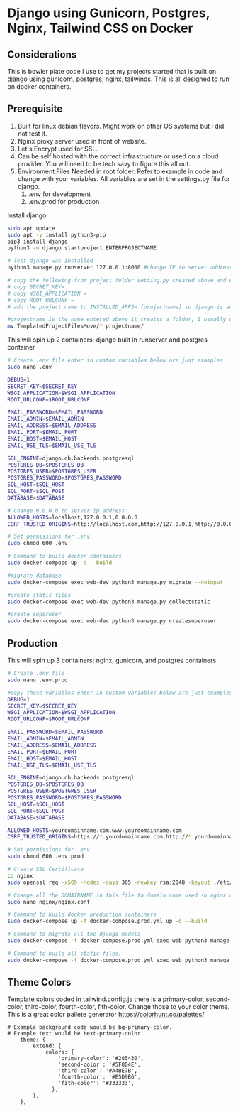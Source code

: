 # Django using Gunicorn, Postgres, Nginx, Tailwind CSS on Docker

## Considerations

This is bowler plate code I use to get my projects started that is built on django using gunicorn, postgres, nginx, tailwinds. This is all designed to run on docker containers. 

## Prerequisite 

1. Built for linux debian flavors. Might work on other OS systems but I did not test it. 
2. Nginx proxy server used in front of website. 
3. Let's Encrypt used for SSL.
4. Can be self hosted with the correct infrastructure or used on a cloud provider. You will need to be tech savy to figure this all out.
5. Environment Files Needed in root folder. Refer to example in code and change with your variables. All variables are set in the settings.py file for django.
    1. .env for development
    2. .env.prod for production

Install django
```bash
sudo apt update 
sudo apt -y install python3-pip
pip3 install django
python3 -m django startproject ENTERPROJECTNAME .

# Test django was installed
python3 manage.py runserver 127.0.0.1:8000 #change IP to server address

# copy the following from project folder setting.py created above and enter into the .env files created below.
# copy SECRET_KEY= 
# copy WSGI_APPLICATION = 
# copy ROOT_URLCONF =
# add the project name to INSTALLED_APPS= [projectname] so django is aware of your project. 

#projectname is the name entered above it creates a folder, I usually use the domain name. Move the TemplatedProjectFilesMove stuff to project folder to replace standard files
mv TemplatedProjectFilesMove/* projectname/
```

This will spin up 2 containers; django built in runserver and postgres container
```bash
# Create .env file enter in custom variables below are just examples
sudo nano .env 

DEBUG=1
SECRET_KEY=$SECRET_KEY
WSGI_APPLICATION=$WSGI_APPLICATION
ROOT_URLCONF=$ROOT_URLCONF

EMAIL_PASSWORD=$EMAIL_PASSWORD
EMAIL_ADMIN=$EMAIL_ADMIN
EMAIL_ADDRESS=$EMAIL_ADDRESS
EMAIL_PORT=$EMAIL_PORT
EMAIL_HOST=$EMAIL_HOST
EMAIL_USE_TLS=$EMAIL_USE_TLS

SQL_ENGINE=django.db.backends.postgresql
POSTGRES_DB=$POSTGRES_DB
POSTGRES_USER=$POSTGRES_USER
POSTGRES_PASSWORD=$POSTGRES_PASSWORD
SQL_HOST=$SQL_HOST
SQL_PORT=$SQL_POST
DATABASE=$DATABASE

# Change 0.0.0.0 to server ip address
ALLOWED_HOSTS=localhost,127.0.0.1,0.0.0.0 
CSRF_TRUSTED_ORIGINS=http://localhost.com,http://127.0.0.1,http://0.0.0.0

# Set permissions for .env
sudo chmod 600 .env

# Command to build docker containers
sudo docker-compose up -d --build

#migrate database
sudo docker-compose exec web-dev python3 manage.py migrate --noinput

#create static files
sudo docker-compose exec web-dev python3 manage.py collectstatic

#create superuser
sudo docker-compose exec web-dev python3 manage.py createsuperuser

```

## Production 

This will spin up 3 containers; nginx, gunicorn, and postgres containers
```bash
# Create .env file
sudo nano .env.prod

#copy these variables enter in custom variables below are just examples
DEBUG=1
SECRET_KEY=$SECRET_KEY
WSGI_APPLICATION=$WSGI_APPLICATION
ROOT_URLCONF=$ROOT_URLCONF

EMAIL_PASSWORD=$EMAIL_PASSWORD
EMAIL_ADMIN=$EMAIL_ADMIN
EMAIL_ADDRESS=$EMAIL_ADDRESS
EMAIL_PORT=$EMAIL_PORT
EMAIL_HOST=$EMAIL_HOST
EMAIL_USE_TLS=$EMAIL_USE_TLS

SQL_ENGINE=django.db.backends.postgresql
POSTGRES_DB=$POSTGRES_DB
POSTGRES_USER=$POSTGRES_USER
POSTGRES_PASSWORD=$POSTGRES_PASSWORD
SQL_HOST=$SQL_HOST
SQL_PORT=$SQL_POST
DATABASE=$DATABASE

ALLOWED_HOSTS=yourdomainname.com,www.yourdomainname.com
CSRF_TRUSTED_ORIGINS=https://*.yourdomainname.com,http://*.yourdomainname.com

# Set permissions for .env
sudo chmod 600 .env.prod

# Create SSL Certificate
cd nginx
sudo openssl req -x509 -nodes -days 365 -newkey rsa:2048 -keyout ./etc/ssl/private/localhost.key -out ./etc/ssl/certs/localhost.crt

# Change all the DOMAINNAME in this file to domain name used so nginx will work correctly. This config is designed to be used behind a proxy nginx server. 
sudo nano nginx/nginx.conf

# Command to build docker production containers
sudo docker-compose up -f docker-compose.prod.yml up -d --build

# Command to migrate all the django models 
sudo docker-compose -f docker-compose.prod.yml exec web python3 manage.py migrate

# Command to build all static files.
sudo docker-compose -f docker-compose.prod.yml exec web python3 manage.py collectstatic

```

## Theme Colors

Template colors coded in tailwind.config.js there is a primary-color, second-color, third-color, fourth-color, fith-color. Change those to your color theme. This is a great color pallete generator https://colorhunt.co/palettes/

```
# Example background code would be bg-primary-color. 
# Example text would be text-primary-color.
    theme: {
        extend: {
            colors: {
                'primary-color': '#285430',
                'second-color': '#5F8D4E',
                'third-color': '#A4BE7B',
                'fourth-color': '#E5D9B6',
                'fith-color': '#333333',
              },
        },
    },
```